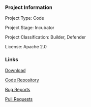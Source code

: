 ### Project Information

Project Type: Code

Project Stage: Incubator

Project Classification: Builder, Defender

License: Apache 2.0

### Links

[Download](https://repo1.maven.org/maven2/net/gredler/aegis4j/1.1/aegis4j-1.1.jar)

[Code Repository](https://github.com/gredler/aegis4j)

[Bug Reports](https://github.com/gredler/aegis4j/issues)

[Pull Requests](https://github.com/gredler/aegis4j/pulls)
